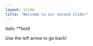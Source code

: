 ```yaml
---
layout: slide
title: "Welcome to our second slide!"
---
```

*italic*
**bold

Use the left arrow to go back!
